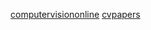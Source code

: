 [computervisiononline][1]
[cvpapers][2]

[1]: http://www.computervisiononline.com/
[2]: http://www.cvpapers.com/index.html
